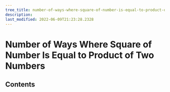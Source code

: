 ```yaml
---
tree_title: number-of-ways-where-square-of-number-is-equal-to-product-of-two-numbers
description: 
last_modified: 2022-06-09T21:23:28.2328
---
```


# Number of Ways Where Square of Number Is Equal to Product of Two Numbers

## Contents
